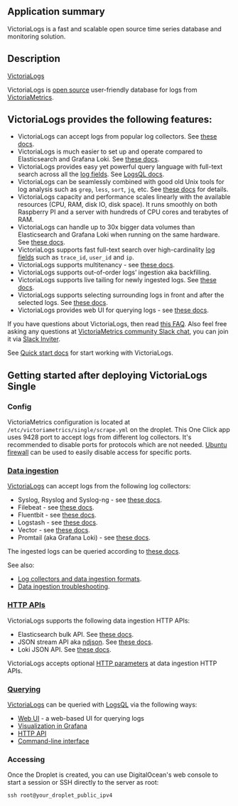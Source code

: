 ## Application summary

VictoriaLogs is a fast and scalable open source time series database and monitoring solution.

## Description

[VictoriaLogs](https://docs.victoriametrics.com/victorialogs/)

VictoriaLogs is [open source](https://github.com/VictoriaMetrics/VictoriaMetrics/tree/master/app/victoria-logs) user-friendly database for logs from [VictoriaMetrics](https://github.com/VictoriaMetrics/VictoriaMetrics/).
 
## VictoriaLogs provides the following features:

- VictoriaLogs can accept logs from popular log collectors. See [these docs](https://docs.victoriametrics.com/victorialogs/data-ingestion/).
- VictoriaLogs is much easier to set up and operate compared to Elasticsearch and Grafana Loki. See [these docs](https://docs.victoriametrics.com/victorialogs/quickstart/).
- VictoriaLogs provides easy yet powerful query language with full-text search across all the [log fields](https://docs.victoriametrics.com/victorialogs/keyconcepts/#data-model). See [LogsQL docs](https://docs.victoriametrics.com/victorialogs/logsql/).
- VictoriaLogs can be seamlessly combined with good old Unix tools for log analysis such as `grep`, `less`, `sort`, `jq`, etc. See [these docs](https://docs.victoriametrics.com/victorialogs/querying/#command-line) for details.
- VictoriaLogs capacity and performance scales linearly with the available resources (CPU, RAM, disk IO, disk space). It runs smoothly on both Raspberry PI and a server with hundreds of CPU cores and terabytes of RAM.
- VictoriaLogs can handle up to 30x bigger data volumes than Elasticsearch and Grafana Loki when running on the same hardware. See [these docs](https://docs.victoriametrics.com/victorialogs/#benchmarks).
- VictoriaLogs supports fast full-text search over high-cardinality [log fields](https://docs.victoriametrics.com/victorialogs/keyconcepts/#data-model) such as `trace_id`, `user_id` and `ip`.
- VictoriaLogs supports multitenancy - see [these docs](https://docs.victoriametrics.com/victorialogs/#multitenancy).
- VictoriaLogs supports out-of-order logs’ ingestion aka backfilling.
- VictoriaLogs supports live tailing for newly ingested logs. See [these docs](https://docs.victoriametrics.com/victorialogs/querying/#live-tailing).
- VictoriaLogs supports selecting surrounding logs in front and after the selected logs. See [these docs](https://docs.victoriametrics.com/victorialogs/logsql/#stream_context-pipe).
- VictoriaLogs provides web UI for querying logs - see [these docs](https://docs.victoriametrics.com/victorialogs/querying/#web-ui).

If you have questions about VictoriaLogs, then read [this FAQ](https://docs.victoriametrics.com/victorialogs/faq/). Also feel free asking any questions at [VictoriaMetrics community Slack chat](https://victoriametrics.slack.com/), you can join it via [Slack Inviter](https://slack.victoriametrics.com/).
 
See [Quick start docs](https://docs.victoriametrics.com/victorialogs/quickstart/) for start working with VictoriaLogs.

## Getting started after deploying VictoriaLogs Single

### Config

VictoriaMetrics configuration is located at `/etc/victoriametrics/single/scrape.yml` on the droplet.
This One Click app uses 9428 port to accept logs from different log collectors. It's recommended to disable ports for protocols which are not needed. [Ubuntu firewall](https://help.ubuntu.com/community/UFW) can be used to easily disable access for specific ports.

### [Data ingestion](https://docs.victoriametrics.com/victorialogs/data-ingestion/#log-collectors-and-data-ingestion-formats)

[VictoriaLogs](https://docs.victoriametrics.com/victorialogs/) can accept logs from the following log collectors:

-   Syslog, Rsyslog and Syslog-ng - see [these docs](https://docs.victoriametrics.com/victorialogs/data-ingestion/syslog/).
-   Filebeat - see [these docs](https://docs.victoriametrics.com/victorialogs/data-ingestion/filebeat/).
-   Fluentbit - see [these docs](https://docs.victoriametrics.com/victorialogs/data-ingestion/fluentbit/).
-   Logstash - see [these docs](https://docs.victoriametrics.com/victorialogs/data-ingestion/logstash/).
-   Vector - see [these docs](https://docs.victoriametrics.com/victorialogs/data-ingestion/vector/).
-   Promtail (aka Grafana Loki) - see [these docs](https://docs.victoriametrics.com/victorialogs/data-ingestion/promtail/).

The ingested logs can be queried according to [these docs](https://docs.victoriametrics.com/victorialogs/querying/).

See also:

-   [Log collectors and data ingestion formats](https://docs.victoriametrics.com/victorialogs/data-ingestion/#log-collectors-and-data-ingestion-formats).
-   [Data ingestion troubleshooting](https://docs.victoriametrics.com/victorialogs/data-ingestion/#troubleshooting).

### [HTTP APIs](https://docs.victoriametrics.com/victorialogs/data-ingestion/#http-apis)

VictoriaLogs supports the following data ingestion HTTP APIs:

-   Elasticsearch bulk API. See [these docs](https://docs.victoriametrics.com/victorialogs/data-ingestion/#elasticsearch-bulk-api).
-   JSON stream API aka [ndjson](https://jsonlines.org/). See [these docs](https://docs.victoriametrics.com/victorialogs/data-ingestion/#json-stream-api).
-   Loki JSON API. See [these docs](https://docs.victoriametrics.com/victorialogs/data-ingestion/#loki-json-api).

VictoriaLogs accepts optional [HTTP parameters](https://docs.victoriametrics.com/victorialogs/data-ingestion/#http-parameters) at data ingestion HTTP APIs.

### [Querying](https://docs.victoriametrics.com/victorialogs/querying/#)

[VictoriaLogs](https://docs.victoriametrics.com/victorialogs/) can be queried with [LogsQL](https://docs.victoriametrics.com/victorialogs/logsql/) via the following ways:

-   [Web UI](https://docs.victoriametrics.com/victorialogs/querying/#web-ui) - a web-based UI for querying logs
-   [Visualization in Grafana](https://docs.victoriametrics.com/victorialogs/querying/#visualization-in-grafana)
-   [HTTP API](https://docs.victoriametrics.com/victorialogs/querying/#http-api)
-   [Command-line interface](https://docs.victoriametrics.com/victorialogs/querying/#command-line)

### Accessing

Once the Droplet is created, you can use DigitalOcean's web console to start a session or  SSH directly to the server as root:

```console
ssh root@your_droplet_public_ipv4
```
